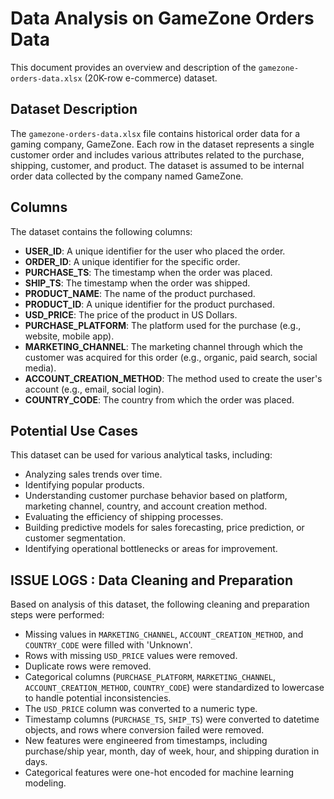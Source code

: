 # Data Analysis on GameZone Orders Data
This document provides an overview and description of the `gamezone-orders-data.xlsx` (20K-row e-commerce) dataset.

## Dataset Description

The `gamezone-orders-data.xlsx` file contains historical order data for a gaming company, GameZone. Each row in the dataset represents a single customer order and includes various attributes related to the purchase, shipping, customer, and product.
The dataset is assumed to be internal order data collected by the company named GameZone.

## Columns

The dataset contains the following columns:

-   **USER_ID**: A unique identifier for the user who placed the order.
-   **ORDER_ID**: A unique identifier for the specific order.
-   **PURCHASE_TS**: The timestamp when the order was placed.
-   **SHIP_TS**: The timestamp when the order was shipped.
-   **PRODUCT_NAME**: The name of the product purchased.
-   **PRODUCT_ID**: A unique identifier for the product purchased.
-   **USD_PRICE**: The price of the product in US Dollars.
-   **PURCHASE_PLATFORM**: The platform used for the purchase (e.g., website, mobile app).
-   **MARKETING_CHANNEL**: The marketing channel through which the customer was acquired for this order (e.g., organic, paid search, social media).
-   **ACCOUNT_CREATION_METHOD**: The method used to create the user's account (e.g., email, social login).
-   **COUNTRY_CODE**: The country from which the order was placed.

## Potential Use Cases

This dataset can be used for various analytical tasks, including:

-   Analyzing sales trends over time.
-   Identifying popular products.
-   Understanding customer purchase behavior based on platform, marketing channel, country, and account creation method.
-   Evaluating the efficiency of shipping processes.
-   Building predictive models for sales forecasting, price prediction, or customer segmentation.
-   Identifying operational bottlenecks or areas for improvement.


## ISSUE LOGS : Data Cleaning and Preparation

Based on analysis of this dataset, the following cleaning and preparation steps were performed:

-   Missing values in `MARKETING_CHANNEL`, `ACCOUNT_CREATION_METHOD`, and `COUNTRY_CODE` were filled with 'Unknown'.
-   Rows with missing `USD_PRICE` values were removed.
-   Duplicate rows were removed.
-   Categorical columns (`PURCHASE_PLATFORM`, `MARKETING_CHANNEL`, `ACCOUNT_CREATION_METHOD`, `COUNTRY_CODE`) were standardized to lowercase to handle potential inconsistencies.
-   The `USD_PRICE` column was converted to a numeric type.
-   Timestamp columns (`PURCHASE_TS`, `SHIP_TS`) were converted to datetime objects, and rows where conversion failed were removed.
-   New features were engineered from timestamps, including purchase/ship year, month, day of week, hour, and shipping duration in days.
-   Categorical features were one-hot encoded for machine learning modeling.
